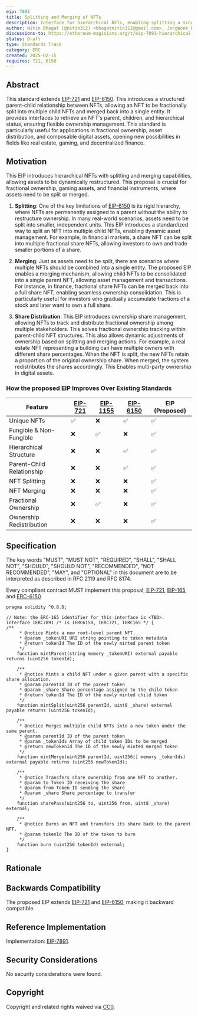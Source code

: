 ```yaml
---
eip: 7891
title: Splitting and Merging of NFTs
description: Interface for hierarchical NFTs, enabling splitting a single NFT and merging multiple NFTs
author: Nitin Bhagat (@nitin312) <bhagatnitin312@gmail.com>, JongWook Bae <bae@cwnu.ac.kr>, Su-Hyun Lee <sleepl@changwon.ac.kr>
discussions-to: https://ethereum-magicians.org/t/eip-7891-hierarchical-nfts-with-splitting-and-merging/22986
status: Draft
type: Standards Track
category: ERC
created: 2025-02-15
requires: 721, 6150
---
```


## Abstract

This standard extends [EIP-721](./eip-721.md) and [EIP-6150](./eip-6150.md). This introduces a structured parent-child relationship between NFTs, allowing an NFT to be fractionally split into multiple child NFTs and merged back into a single entity. It provides interfaces to retrieve an NFT's parent, children, and hierarchical status, ensuring flexible ownership management. This standard is particularly useful for applications in fractional ownership, asset distribution, and composable digital assets, opening new possibilities in fields like real estate, gaming, and decentralized finance.

## Motivation

This EIP introduces hierarchical NFTs with splitting and merging capabilities, allowing assets to be dynamically restructured. This proposal is crucial for fractional ownership, gaming assets, and financial instruments, where assets need to be split or merged. 

1. **Splitting**: One of the key limitations of [EIP-6150](./eip-6150.md) is its rigid hierarchy, where NFTs are permanently assigned to a parent without the ability to restructure ownership. In many real-world scenarios, assets need to be split into smaller, independent units. This EIP introduces a standardized way to split an NFT into multiple child NFTs, enabling dynamic asset management. For example, in financial markets, a share NFT can be split into multiple fractional share NFTs, allowing investors to own and trade smaller portions of a share.

2. **Merging**: Just as assets need to be split, there are scenarios where multiple NFTs should be combined into a single entity. The proposed EIP enables a merging mechanism, allowing child NFTs to be consolidated into a single parent NFT, allowing asset management and transactions. For instance, in finance, fractional share NFTs can be merged back into a full share NFT, enabling seamless ownership consolidation. This is particularly useful for investors who gradually accumulate fractions of a stock and later want to own a full share.

3. **Share Distribution**: This EIP introduces ownership share management, allowing NFTs to track and distribute fractional ownership among multiple stakeholders. This solves fractional ownership tracking within parent-child NFT structures. This also allows dynamic adjustments of ownership based on splitting and merging actions. For example, a real estate NFT representing a building can have multiple owners with different share percentages. When the NFT is split, the new NFTs retain a proportion of the original ownership share. When merged, the system redistributes the shares accordingly. This Enables multi-party ownership in digital assets.

### How the proposed EIP Improves Over Existing Standards

| Feature                  | [EIP-721](./eip-721.md) | [EIP-1155](./eip-1155.md) | [EIP-6150](./eip-6150.md) | EIP (Proposed) |
|--------------------------|---------|---------|---------|------------------|
| Unique NFTs              | ✅      | ❌       | ✅       | ✅                |
| Fungible & Non-Fungible  | ❌       | ✅       | ❌       | ✅                |
| Hierarchical Structure   | ❌       | ❌       | ✅       | ✅                |
| Parent-Child Relationship | ❌       | ❌       | ✅       | ✅                |
| NFT Splitting           | ❌       | ❌       | ❌       | ✅                |
| NFT Merging             | ❌       | ❌       | ❌       | ✅                |
| Fractional Ownership    | ❌       | ✅       | ❌       | ✅                |
| Ownership Redistribution | ❌       | ❌       | ❌       | ✅                |


## Specification

The key words "MUST", "MUST NOT", "REQUIRED", "SHALL", "SHALL NOT", "SHOULD", "SHOULD NOT", "RECOMMENDED", "NOT RECOMMENDED", "MAY", and "OPTIONAL" in this document are to be interpreted as described in RFC 2119 and RFC 8174.

Every compliant contract MUST implement this proposal, [EIP-721](./eip-721), [EIP-165](./eip-165), and [ERC-6150](./eip-6150)

```solidity
pragma solidity ^0.8.0;

// Note: the ERC-165 identifier for this interface is <TBD>.
interface IERC7891 /* is IERC6150, IERC721, IERC165 */ {
/**
     * @notice Mints a new root-level parent NFT.
     * @param _tokenURI URI string pointing to token metadata
     * @return tokenId The ID of the newly minted parent token
     */
    function mintParent(string memory _tokenURI) external payable returns (uint256 tokenId);

    /**
     * @notice Mints a child NFT under a given parent with a specific share allocation.
     * @param parentId ID of the parent token
     * @param _share Share percentage assigned to the child token
     * @return tokenId The ID of the newly minted child token
     */
    function mintSplit(uint256 parentId, uint8 _share) external payable returns (uint256 tokenId);

    /**
     * @notice Merges multiple child NFTs into a new token under the same parent.
     * @param parentId ID of the parent token
     * @param _tokenIds Array of child token IDs to be merged
     * @return newTokenId The ID of the newly minted merged token
     */
    function mintMerge(uint256 parentId, uint256[] memory _tokenIds) external payable returns (uint256 newTokenId);

    /**
     * @notice Transfers share ownership from one NFT to another.
     * @param to Token ID receiving the share
     * @param from Token ID sending the share
     * @param _share Share percentage to transfer
     */
    function sharePass(uint256 to, uint256 from, uint8 _share) external;

    /**
     * @notice Burns an NFT and transfers its share back to the parent NFT.
     * @param tokenId The ID of the token to burn
     */
    function burn (uint256 tokenId) external;
}
```

## Rationale


## Backwards Compatibility

The proposed EIP extends [EIP-721](./eip-721.md) and [EIP-6150](./eip-6150.md), making it backward compatible.

## Reference Implementation

Implementation: [EIP-7891](../assets/erc-7891/ERC7891.sol).

## Security Considerations

No security considerations were found.

## Copyright

Copyright and related rights waived via [CC0](../LICENSE.md).

